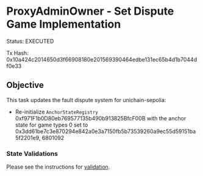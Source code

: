 # ProxyAdminOwner - Set Dispute Game Implementation

Status: EXECUTED

Tx Hash: 0x10a424c2014650d3f66908180e201569390464edbe131ec65b4d1b7044df0e33

## Objective

This task updates the fault dispute system for unichain-sepolia:

* Re-initialize `AnchorStateRegistry` 0xf971F1b0D80eb769577135b490b913825BfcF00B with the anchor state for game types 0 set to 0x3dd61be7c3e870294e842a0e3a7150fb5b73539260a9ec55d59151ba5f2201e9, 6801092
<!--NEXT TASK DESCRIPTION-->

### State Validations

Please see the instructions for [validation](./VALIDATION.md).
